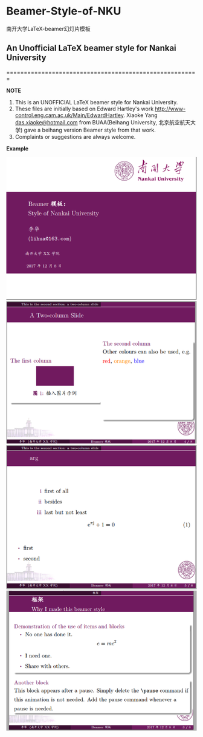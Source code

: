# Beamer-Style-of-NKU
南开大学LaTeX-beamer幻灯片模板
<br/>
## An Unofficial LaTeX beamer style for Nankai University
=======================================================


**NOTE**

1. This is an UNOFFICIAL LaTeX beamer style for Nankai University.
2. These files are initially based on Edward Hartley's work <http://www-control.eng.cam.ac.uk/Main/EdwardHartley>. Xiaoke Yang <das.xiaoke@hotmail.com> from BUAA(Beihang University, 北京航空航天大学) gave a beihang version Beamer style from that work.
3. Complaints or suggestions are always welcome.

**Example**

![](cover.PNG)
![](column.PNG)
![](equation.PNG)
![](frame.PNG)
